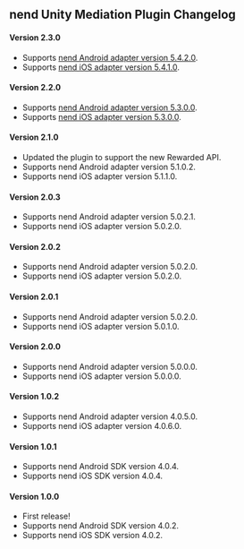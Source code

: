 ## nend Unity Mediation Plugin Changelog

#### Version 2.3.0
- Supports [nend Android adapter version 5.4.2.0](https://github.com/googleads/googleads-mobile-android-mediation/blob/master/ThirdPartyAdapters/nend/CHANGELOG.md#version-5420).
- Supports [nend iOS adapter version 5.4.1.0](https://github.com/googleads/googleads-mobile-ios-mediation/blob/master/adapters/Nend/CHANGELOG.md#version-5410).

#### Version 2.2.0
- Supports [nend Android adapter version 5.3.0.0](https://github.com/googleads/googleads-mobile-android-mediation/blob/master/ThirdPartyAdapters/nend/CHANGELOG.md#nend-android-mediation-adapter-changelog).
- Supports [nend iOS adapter version 5.3.0.0](https://github.com/googleads/googleads-mobile-ios-mediation/blob/master/adapters/Nend/CHANGELOG.md#version-5300).

#### Version 2.1.0
- Updated the plugin to support the new Rewarded API.
- Supports nend Android adapter version 5.1.0.2.
- Supports nend iOS adapter version 5.1.1.0.

#### Version 2.0.3
- Supports nend Android adapter version 5.0.2.1.
- Supports nend iOS adapter version 5.0.2.0.

#### Version 2.0.2
- Supports nend Android adapter version 5.0.2.0.
- Supports nend iOS adapter version 5.0.2.0.

#### Version 2.0.1
- Supports nend Android adapter version 5.0.2.0.
- Supports nend iOS adapter version 5.0.1.0.

#### Version 2.0.0
- Supports nend Android adapter version 5.0.0.0.
- Supports nend iOS adapter version 5.0.0.0.

#### Version 1.0.2
- Supports nend Android adapter version 4.0.5.0.
- Supports nend iOS adapter version 4.0.6.0.

#### Version 1.0.1
- Supports nend Android SDK version 4.0.4.
- Supports nend iOS SDK version 4.0.4.

#### Version 1.0.0
- First release!
- Supports nend Android SDK version 4.0.2.
- Supports nend iOS SDK version 4.0.2.
